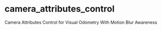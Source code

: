 # camera_attributes_control
Camera Attributes Control for Visual Odometry With Motion Blur Awareness

